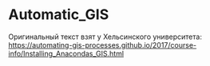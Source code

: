 # Automatic_GIS
Оригинальный текст взят у Хельсинского университета:
https://automating-gis-processes.github.io/2017/course-info/Installing_Anacondas_GIS.html
